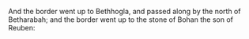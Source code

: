 And the border went up to Bethhogla, and passed along by the north of Betharabah; and the border went up to the stone of Bohan the son of Reuben:
